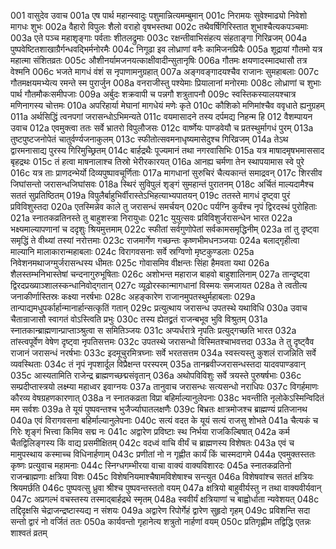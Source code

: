 001	वासुदेव उवाच
001a	एष पार्थ महान्स्वादुः पशुमान्नित्यमम्बुमान्
001c	निरामयः सुवेश्माढ्यो निवेशो मागधः शुभः
002a	वैहारो विपुलः शैलो वराहो वृषभस्तथा
002c	तथैवर्षिगिरिस्तात शुभाश्चैत्यकपञ्चमाः
003a	एते पञ्च महाशृङ्गाः पर्वताः शीतलद्रुमाः
003c	रक्षन्तीवाभिसंहत्य संहताङ्गा गिरिव्रजम्
004a	पुष्पवेष्टितशाखाग्रैर्गन्धवद्भिर्मनोरमैः
004c	निगूढा इव लोध्राणां वनैः कामिजनप्रियैः
005a	शूद्रायां गौतमो यत्र महात्मा संशितव्रतः
005c	औशीनर्यामजनयत्काक्षीवादीन्सुतानृषिः
006a	गौतमः क्षयणादस्मादथासौ तत्र वेश्मनि
006c	भजते मागधं वंशं स नृपाणामनुग्रहात्
007a	अङ्गवङ्गादयश्चैव राजानः सुमहाबलाः
007c	गौतमक्षयमभ्येत्य रमन्ते स्म पुरार्जुन
008a	वनराजीस्तु पश्येमाः प्रियालानां मनोरमाः
008c	लोध्राणां च शुभाः पार्थ गौतमौकःसमीपजाः
009a	अर्बुदः शक्रवापी च पन्नगौ शत्रुतापनौ
009c	स्वस्तिकस्यालयश्चात्र मणिनागस्य चोत्तमः
010a	अपरिहार्या मेघानां मागधेयं मणेः कृते
010c	कौशिको मणिमांश्चैव ववृधाते ह्यनुग्रहम्
011a	अर्थसिद्धिं त्वनपगां जरासन्धोऽभिमन्यते
011c	वयमासादने तस्य दर्पमद्य निहन्म हि
012    वैशम्पायन उवाच
012a	एवमुक्त्वा ततः सर्वे भ्रातरो विपुलौजसः
012c	वार्ष्णेयः पाण्डवेयौ च प्रतस्थुर्मागधं पुरम्
013a	तुष्टपुष्टजनोपेतं चातुर्वर्ण्यजनाकुलम्
013c	स्फीतोत्सवमनाधृष्यमासेदुश्च गिरिव्रजम्
014a	तेऽथ द्वारमनासाद्य पुरस्य गिरिमुच्छ्रितम्
014c	बार्हद्रथैः पूज्यमानं तथा नगरवासिभिः
015a	यत्र माषादमृषभमाससाद बृहद्रथः
015c	तं हत्वा माषनालाश्च तिस्रो भेरीरकारयत्
016a	आनह्य चर्मणा तेन स्थापयामास स्वे पुरे
016c	यत्र ताः प्राणदन्भेर्यो दिव्यपुष्पावचूर्णिताः
017a	मागधानां सुरुचिरं चैत्यकान्तं समाद्रवन्
017c	शिरसीव जिघांसन्तो जरासन्धजिघांसवः
018a	स्थिरं सुविपुलं शृङ्गं सुमहान्तं पुरातनम्
018c	अर्चितं माल्यदामैश्च सततं सुप्रतिष्ठितम्
019a	विपुलैर्बाहुभिर्वीरास्तेऽभिहत्याभ्यपातयन्
019c	ततस्ते मागधं दृष्ट्वा पुरं प्रविविशुस्तदा
020a	एतस्मिन्नेव काले तु जरासन्धं समर्चयन्
020c	पर्यग्नि कुर्वंश्च नृपं द्विरदस्थं पुरोहिताः
021a	स्नातकव्रतिनस्ते तु बाहुशस्त्रा निरायुधाः
021c	युयुत्सवः प्रविविशुर्जरासन्धेन भारत
022a	भक्ष्यमाल्यापणानां च ददृशुः श्रियमुत्तमाम्
022c	स्फीतां सर्वगुणोपेतां सर्वकामसमृद्धिनीम्
023a	तां तु दृष्ट्वा समृद्धिं ते वीथ्यां तस्यां नरोत्तमाः
023c	राजमार्गेण गच्छन्तः कृष्णभीमधनञ्जयाः
024a	बलाद्गृहीत्वा माल्यानि मालाकारान्महाबलाः
024c	विरागवसनाः सर्वे स्रग्विणो मृष्टकुण्डलाः
025a	निवेशनमथाजग्मुर्जरासन्धस्य धीमतः
025c	गोवासमिव वीक्षन्तः सिंहा हैमवता यथा
026a	शैलस्तम्भनिभास्तेषां चन्दनागुरुभूषिताः
026c	अशोभन्त महाराज बाहवो बाहुशालिनाम्
027a	तान्दृष्ट्वा द्विरदप्रख्याञ्शालस्कन्धानिवोद्गतान्
027c	व्यूढोरस्कान्मागधानां विस्मयः समजायत
028a	ते त्वतीत्य जनाकीर्णास्तिस्रः कक्ष्या नरर्षभाः
028c	अहङ्कारेण राजानमुपतस्थुर्महाबलाः
029a	तान्पाद्यमधुपर्कार्हान्मानार्हान्सत्कृतिं गतान्
029c	प्रत्युत्थाय जरासन्ध उपतस्थे यथाविधि
030a	उवाच चैतान्राजासौ स्वागतं वोऽस्त्विति प्रभुः
030c	तस्य ह्येतद्व्रतं राजन्बभूव भुवि विश्रुतम्
031a	स्नातकान्ब्राह्मणान्प्राप्ताञ्श्रुत्वा स समितिञ्जयः
031c	अप्यर्धरात्रे नृपतिः प्रत्युद्गच्छति भारत
032a	तांस्त्वपूर्वेण वेषेण दृष्ट्वा नृपतिसत्तमः
032c	उपतस्थे जरासन्धो विस्मितश्चाभवत्तदा
033a	ते तु दृष्ट्वैव राजानं जरासन्धं नरर्षभाः
033c	इदमूचुरमित्रघ्नाः सर्वे भरतसत्तम
034a	स्वस्त्यस्तु कुशलं राजन्निति सर्वे व्यवस्थिताः
034c	तं नृपं नृपशार्दूल विप्रैक्षन्त परस्परम्
035a	तानब्रवीज्जरासन्धस्तदा यादवपाण्डवान्
035c	आस्यतामिति राजेन्द्र ब्राह्मणच्छद्मसंवृतान्
036a	अथोपविविशुः सर्वे त्रयस्ते पुरुषर्षभाः
036c	सम्प्रदीप्तास्त्रयो लक्ष्म्या महाध्वर इवाग्नयः
037a	तानुवाच जरासन्धः सत्यसन्धो नराधिपः
037c	विगर्हमाणः कौरव्य वेषग्रहणकारणात्
038a	न स्नातकव्रता विप्रा बहिर्माल्यानुलेपनाः
038c	भवन्तीति नृलोकेऽस्मिन्विदितं मम सर्वशः
039a	ते यूयं पुष्पवन्तश्च भुजैर्ज्याघातलक्षणैः
039c	बिभ्रतः क्षात्रमोजश्च ब्राह्मण्यं प्रतिजानथ
040a	एवं विरागवसना बहिर्माल्यानुलेपनाः
040c	सत्यं वदत के यूयं सत्यं राजसु शोभते
041a	चैत्यकं च गिरेः शृङ्गं भित्त्वा किमिव सद्म नः
041c	अद्वारेण प्रविष्टाः स्थ निर्भया राजकिल्बिषात्
042a	कर्म चैतद्विलिङ्गस्य किं वाद्य प्रसमीक्षितम्
042c	वदध्वं वाचि वीर्यं च ब्राह्मणस्य विशेषतः
043a	एवं च मामुपस्थाय कस्माच्च विधिनार्हणाम्
043c	प्रणीतां नो न गृह्णीत कार्यं किं चास्मदागमे
044a	एवमुक्तस्ततः कृष्णः प्रत्युवाच महामनाः
044c	स्निग्धगम्भीरया वाचा वाक्यं वाक्यविशारदः
045a	स्नातकव्रतिनो राजन्ब्राह्मणाः क्षत्रिया विशः
045c	विशेषनियमाश्चैषामविशेषाश्च सन्त्युत
046a	विशेषवांश्च सततं क्षत्रियः श्रियमर्छति
046c	पुष्पवत्सु ध्रुवा श्रीश्च पुष्पवन्तस्ततो वयम्
047a	क्षत्रियो बाहुवीर्यस्तु न तथा वाक्यवीर्यवान्
047c	अप्रगल्भं वचस्तस्य तस्माद्बार्हद्रथे स्मृतम्
048a	स्ववीर्यं क्षत्रियाणां च बाह्वोर्धाता न्यवेशयत्
048c	तद्दिदृक्षसि चेद्राजन्द्रष्टास्यद्य न संशयः
049a	अद्वारेण रिपोर्गेहं द्वारेण सुहृदो गृहम्
049c	प्रविशन्ति सदा सन्तो द्वारं नो वर्जितं ततः
050a	कार्यवन्तो गृहानेत्य शत्रुतो नार्हणां वयम्
050c	प्रतिगृह्णीम तद्विद्धि एतन्नः शाश्वतं व्रतम्
